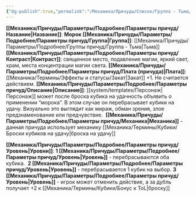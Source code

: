 ```yaml
---
{"dg-publish":true,"permalink":"/Механика/Причуды/Список/Группа - Тьма/Морок/","noteIcon":"","created":"2025-08-21T13:47:50.853+03:00","updated":"2025-09-04T08:06:55.590+03:00"}
---
```


**[[Механика/Причуды/Параметры/Подробнее/Параметры причуд/Название\|Название]]**: **Морок**
**[[Механика/Причуды/Параметры/Подробнее/Параметры причуд/Группа\|Группа]]**: [[Механика/Причуды/Параметры/Подробнее/Группы причуд/Группа - Тьма\|Тьма]] 
**[[Механика/Причуды/Параметры/Подробнее/Параметры причуд/Контраст\|Контраст]]**: священное место, подавление магии, яркий свет, храм, места концентрации магии света.
**[[Механика/Причуды/Параметры/Подробнее/Параметры причуд/Плата (причуда)\|Плата]]**: [[Механика/Термины/Эффекты и статусы/Закат\|Закат]] +1. Не считается действием.
**[[Механика/Причуды/Параметры/Подробнее/Параметры причуд/Описание\|Описание]]**: [[system/templates/Персонаж\|Персонаж]] может после броска кубика на удачность объявить о применении “морока”. В этом случае он перебрасывает кубики на удачу. Визуально это выглядит как мираж, обман зрения, злое предзнаменование или предчувствие. 
**[[Механика/Причуды/Параметры/Подробнее/Параметры причуд/Механика\|Механика]]** - данная причуда использует механику [[Механика/Термины/Кубики/Броски кубиков на удачу\|броска на удачу]]

**[[Механика/Причуды/Параметры/Подробнее/Параметры причуд/Уровень\|Уровни]]**:
**1 [[Механика/Причуды/Параметры/Подробнее/Параметры причуд/Уровень\|Уровень]]** - перебрасываются оба кубика. 
**2 [[Механика/Причуды/Параметры/Подробнее/Параметры причуд/Уровень\|Уровень]]** - перебрасывается 1 кубик на выбор.
**3 [[Механика/Причуды/Параметры/Подробнее/Параметры причуд/Уровень\|Уровень]]** - игрок может отменить действие, а за дубль получает +2 к [[Механика/Термины/Кубики/Бонус к ToL\|броску]]